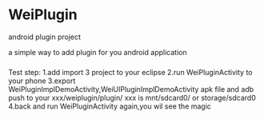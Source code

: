 WeiPlugin
=========

android plugin project

a simple way to add plugin for you android application

### 
Test step:
1.add import 3 project to your eclipse
2.run WeiPluginActivity to your phone
3.export WeiPluginImplDemoActivity,WeiUIPluginImplDemoActivity apk file and adb push to 
your xxx/weiplugin/plugin/ xxx is mnt/sdcard0/ or storage/sdcard0
4.back and run WeiPluginActivity again,you wil see the magic 
